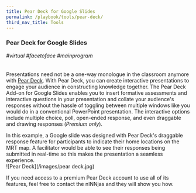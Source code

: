 ```yaml
---
title: Pear Deck for Google Slides
permalink: /playbook/tools/pear-deck/
third_nav_title: Tools
---
```

### Pear Deck for Google Slides 
*#virtual #facetoface #mainprogram*  
<br/>  
Presentations need not be a one-way monologue in the classroom anymore with [Pear Deck](https://www.peardeck.com/googleslides). With Pear Deck, you can create interactive presentations to engage your audience in constructing knowledge together. The Pear Deck Add-on for Google Slides enables you to insert formative assessments and interactive questions in your presentation and collate your audience's responses without the hassle of toggling between multiple windows like you would do in a conventional PowerPoint presentation. The interactive options include multiple choice, poll, open-ended response, and even draggable and drawing responses (*Premium only*).  

In this example, a Google slide was designed with Pear Deck's draggable response feature for participants to indicate their home locations on the MRT map. A facilitator would be able to see their responses being submitted in real-time so this makes the presentation a seamless experience.  
![Pear Deck](/images/pear deck.jpg)

If you need access to a premium Pear Deck account to use all of its features, feel free to contact the nINNjas and they will show you how. 
